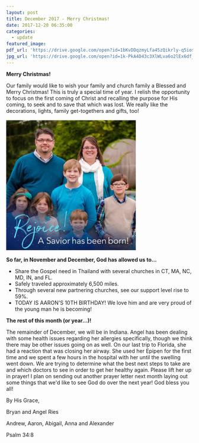 ```yaml
---
layout: post
title: December 2017 - Merry Christmas!
date: 2017-12-20 06:35:00
categories:
  - update
featured_image:
pdf_url: 'https://drive.google.com/open?id=1bKvDDqzmyLfa45zQikrly-q5iosGIaop'
jpg_url: 'https://drive.google.com/open?id=1k-PkA4D43c3XlWLva6o2lEx6df_XfOnV'
---
```



**Merry Christmas!**

Our family would like to wish your family and church family a Blessed and Merry Christmas! This is truly a special time of year. I relish the opportunity to focus on the first coming of Christ and recalling the purpose for His coming, to seek and to save that which was lost. We really like the decorations, lights, family get-togethers and gifts, too!<br><br>![](/uploads/versions/350---x----350-350x---.jpg)

**So far, in November and December, God has allowed us to…**

* Share the Gospel need in Thailand with several churches in CT, MA, NC, MD, IN, and FL.
* Safely traveled approximately 6,500 miles.
* Through several new partnering churches, see our support level rise to 59%.
* TODAY IS AARON'S 10TH BIRTHDAY! We love him and are very proud of the young man he is becoming!

**The rest of this month (or year…)!**

The remainder of December, we will be in Indiana. Angel has been dealing with some health issues regarding her allergies specifically, though we think there may be other issues going on as well. On our last trip to Florida, she had a reaction that was closing her airway. She used her Epipen for the first time and we spent a few hours in the hospital with her until the swelling went down. We are trying to determine what the best next steps to take are and which doctors to see in order to get her healthy again. Please lift her up in prayer! I plan on sending out another prayer letter next month laying out some things that we'd like to see God do over the next year! God bless you all!

By His Grace,

Bryan and Angel Ries

Andrew, Aaron, Abigail, Anna and Alexander

Psalm 34:8